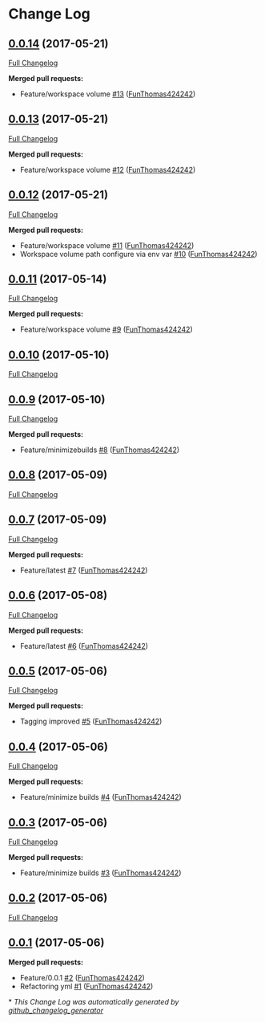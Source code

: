 # Change Log

## [0.0.14](https://github.com/FunThomas424242/jenkins-pipeline.docker/tree/0.0.14) (2017-05-21)
[Full Changelog](https://github.com/FunThomas424242/jenkins-pipeline.docker/compare/0.0.13...0.0.14)

**Merged pull requests:**

- Feature/workspace volume [\#13](https://github.com/FunThomas424242/jenkins-pipeline.docker/pull/13) ([FunThomas424242](https://github.com/FunThomas424242))

## [0.0.13](https://github.com/FunThomas424242/jenkins-pipeline.docker/tree/0.0.13) (2017-05-21)
[Full Changelog](https://github.com/FunThomas424242/jenkins-pipeline.docker/compare/0.0.12...0.0.13)

**Merged pull requests:**

- Feature/workspace volume [\#12](https://github.com/FunThomas424242/jenkins-pipeline.docker/pull/12) ([FunThomas424242](https://github.com/FunThomas424242))

## [0.0.12](https://github.com/FunThomas424242/jenkins-pipeline.docker/tree/0.0.12) (2017-05-21)
[Full Changelog](https://github.com/FunThomas424242/jenkins-pipeline.docker/compare/0.0.11...0.0.12)

**Merged pull requests:**

- Feature/workspace volume [\#11](https://github.com/FunThomas424242/jenkins-pipeline.docker/pull/11) ([FunThomas424242](https://github.com/FunThomas424242))
- Workspace volume path configure via env var [\#10](https://github.com/FunThomas424242/jenkins-pipeline.docker/pull/10) ([FunThomas424242](https://github.com/FunThomas424242))

## [0.0.11](https://github.com/FunThomas424242/jenkins-pipeline.docker/tree/0.0.11) (2017-05-14)
[Full Changelog](https://github.com/FunThomas424242/jenkins-pipeline.docker/compare/0.0.10...0.0.11)

**Merged pull requests:**

- Feature/workspace volume [\#9](https://github.com/FunThomas424242/jenkins-pipeline.docker/pull/9) ([FunThomas424242](https://github.com/FunThomas424242))

## [0.0.10](https://github.com/FunThomas424242/jenkins-pipeline.docker/tree/0.0.10) (2017-05-10)
[Full Changelog](https://github.com/FunThomas424242/jenkins-pipeline.docker/compare/0.0.9...0.0.10)

## [0.0.9](https://github.com/FunThomas424242/jenkins-pipeline.docker/tree/0.0.9) (2017-05-10)
[Full Changelog](https://github.com/FunThomas424242/jenkins-pipeline.docker/compare/0.0.8...0.0.9)

**Merged pull requests:**

- Feature/minimizebuilds [\#8](https://github.com/FunThomas424242/jenkins-pipeline.docker/pull/8) ([FunThomas424242](https://github.com/FunThomas424242))

## [0.0.8](https://github.com/FunThomas424242/jenkins-pipeline.docker/tree/0.0.8) (2017-05-09)
[Full Changelog](https://github.com/FunThomas424242/jenkins-pipeline.docker/compare/0.0.7...0.0.8)

## [0.0.7](https://github.com/FunThomas424242/jenkins-pipeline.docker/tree/0.0.7) (2017-05-09)
[Full Changelog](https://github.com/FunThomas424242/jenkins-pipeline.docker/compare/0.0.6...0.0.7)

**Merged pull requests:**

- Feature/latest [\#7](https://github.com/FunThomas424242/jenkins-pipeline.docker/pull/7) ([FunThomas424242](https://github.com/FunThomas424242))

## [0.0.6](https://github.com/FunThomas424242/jenkins-pipeline.docker/tree/0.0.6) (2017-05-08)
[Full Changelog](https://github.com/FunThomas424242/jenkins-pipeline.docker/compare/0.0.5...0.0.6)

**Merged pull requests:**

- Feature/latest [\#6](https://github.com/FunThomas424242/jenkins-pipeline.docker/pull/6) ([FunThomas424242](https://github.com/FunThomas424242))

## [0.0.5](https://github.com/FunThomas424242/jenkins-pipeline.docker/tree/0.0.5) (2017-05-06)
[Full Changelog](https://github.com/FunThomas424242/jenkins-pipeline.docker/compare/0.0.4...0.0.5)

**Merged pull requests:**

- Tagging improved [\#5](https://github.com/FunThomas424242/jenkins-pipeline.docker/pull/5) ([FunThomas424242](https://github.com/FunThomas424242))

## [0.0.4](https://github.com/FunThomas424242/jenkins-pipeline.docker/tree/0.0.4) (2017-05-06)
[Full Changelog](https://github.com/FunThomas424242/jenkins-pipeline.docker/compare/0.0.3...0.0.4)

**Merged pull requests:**

- Feature/minimize builds [\#4](https://github.com/FunThomas424242/jenkins-pipeline.docker/pull/4) ([FunThomas424242](https://github.com/FunThomas424242))

## [0.0.3](https://github.com/FunThomas424242/jenkins-pipeline.docker/tree/0.0.3) (2017-05-06)
[Full Changelog](https://github.com/FunThomas424242/jenkins-pipeline.docker/compare/0.0.2...0.0.3)

**Merged pull requests:**

- Feature/minimize builds [\#3](https://github.com/FunThomas424242/jenkins-pipeline.docker/pull/3) ([FunThomas424242](https://github.com/FunThomas424242))

## [0.0.2](https://github.com/FunThomas424242/jenkins-pipeline.docker/tree/0.0.2) (2017-05-06)
[Full Changelog](https://github.com/FunThomas424242/jenkins-pipeline.docker/compare/0.0.1...0.0.2)

## [0.0.1](https://github.com/FunThomas424242/jenkins-pipeline.docker/tree/0.0.1) (2017-05-06)
**Merged pull requests:**

- Feature/0.0.1 [\#2](https://github.com/FunThomas424242/jenkins-pipeline.docker/pull/2) ([FunThomas424242](https://github.com/FunThomas424242))
- Refactoring yml [\#1](https://github.com/FunThomas424242/jenkins-pipeline.docker/pull/1) ([FunThomas424242](https://github.com/FunThomas424242))



\* *This Change Log was automatically generated by [github_changelog_generator](https://github.com/skywinder/Github-Changelog-Generator)*